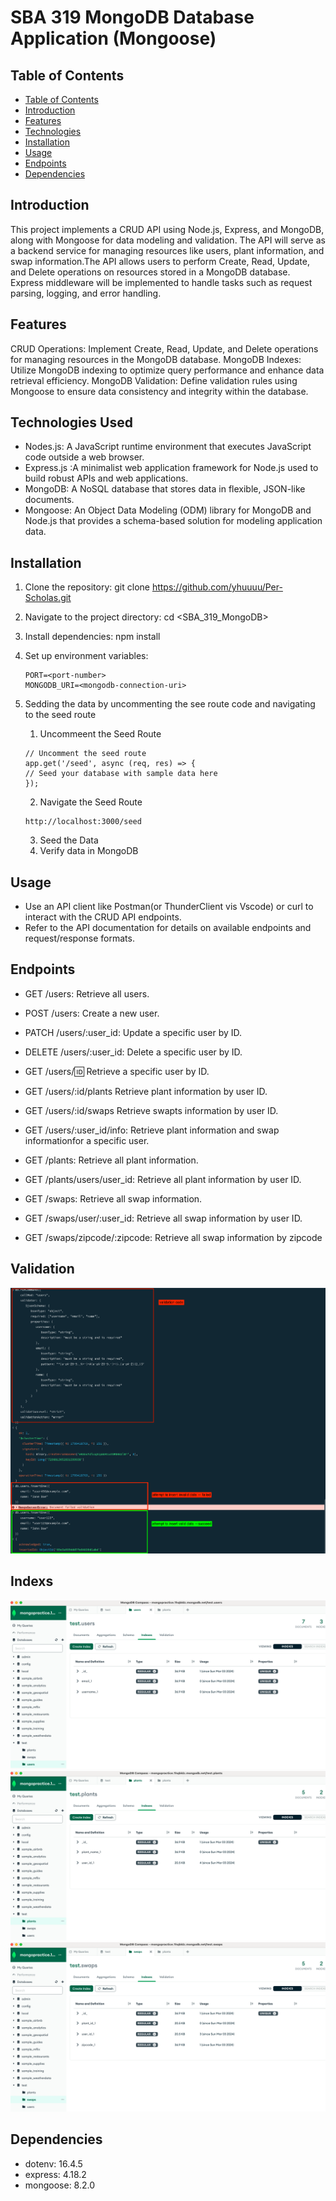 # SBA 319 MongoDB Database Application (Mongoose)

## Table of Contents
  - [Table of Contents](#table-of-contents)
  - [Introduction](#introduction)
  - [Features](#features)
  - [Technologies](#technologies-used)
  - [Installation](#installation)
  - [Usage](#usage)
  - [Endpoints](#endpoints)
  - [Dependencies](#dependencies)


## Introduction

This project implements a CRUD API using Node.js, Express, and MongoDB, along with Mongoose for data modeling and validation. The API will serve as a backend service for managing resources like users, plant information, and swap information.The API allows users to perform Create, Read, Update, and Delete operations on resources stored in a MongoDB database. Express middleware will be implemented to handle tasks such as request parsing, logging, and error handling.

## Features

CRUD Operations: Implement Create, Read, Update, and Delete operations for managing resources in the MongoDB database.
MongoDB Indexes: Utilize MongoDB indexing to optimize query performance and enhance data retrieval efficiency.
MongoDB Validation: Define validation rules using Mongoose to ensure data consistency and integrity within the database.

## Technologies Used

* Nodes.js: A JavaScript runtime environment that executes JavaScript code outside a web browser.
* Express.js :A minimalist web application framework for Node.js used to build robust APIs and web applications.
* MongoDB: A NoSQL database that stores data in flexible, JSON-like documents.
* Mongoose: An Object Data Modeling (ODM) library for MongoDB and Node.js that provides a schema-based solution for modeling application data.

## Installation

1. Clone the repository: git clone <https://github.com/yhuuuu/Per-Scholas.git>

2. Navigate to the project directory: cd <SBA_319_MongoDB>

3. Install dependencies: npm install

4. Set up environment variables:
    ```
    PORT=<port-number>
    MONGODB_URI=<mongodb-connection-uri>
    ```
5. Sedding the data by uncommenting the see route code and navigating to the seed route
    1. Uncommeent the Seed Route
    ```
    // Uncomment the seed route
    app.get('/seed', async (req, res) => {
    // Seed your database with sample data here
    });
    ```
    2. Navigate the Seed Route
    ```
    http://localhost:3000/seed
    ```
    3. Seed the Data
    4. Verify data in MongoDB


## Usage

* Use an API client like Postman(or ThunderClient vis Vscode) or curl to interact with the CRUD API endpoints.
* Refer to the API documentation for details on available endpoints and request/response formats.



## Endpoints
* GET /users: Retrieve all users.
* POST /users: Create a new user.
* PATCH /users/:user_id: Update a specific user by ID.
* DELETE /users/:user_id: Delete a specific user by ID.
* GET /users/:id: Retrieve a specific user by ID.
* GET /users/:id/plants Retrieve plant information by user ID.
* GET /users/:id/swaps Retrieve swapts information by user ID.
* GET /users/:user_id/info: Retrieve plant information and swap informationfor a specific user.


* GET /plants: Retrieve all plant information.
* GET /plants/users/user_id: Retrieve all plant information by user ID.

* GET /swaps: Retrieve all swap information.
* GET /swaps/user/:user_id: Retrieve all swap information by user ID.
* GET /swaps/zipcode/:zipcode: Retrieve all swap information by zipcode


## Validation
![image](./screenshots/validation.png)
 
## Indexs
![image](./screenshots/users_index.png)
![image](./screenshots/plants_index.png)
![image](./screenshots/swaps_index.png)


## Dependencies
* dotenv: 16.4.5
* express: 4.18.2
* mongoose: 8.2.0